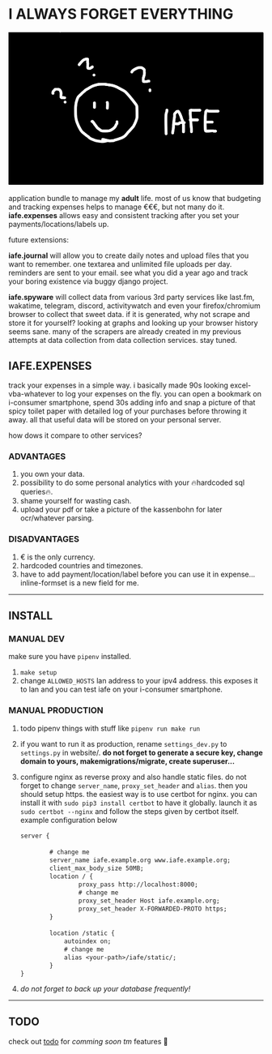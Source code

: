 # I ALWAYS FORGET EVERYTHING
![iafe](iafe.png)

application bundle to manage my **adult** life. most of us know that budgeting and tracking expenses helps to manage €€€, but not many do it. **iafe.expenses** allows easy and consistent tracking after you set your payments/locations/labels up. 

future extensions:

**iafe.journal** will allow you to create daily notes and upload files that you want to remember. one textarea and unlimited file uploads per day. reminders are sent to your email. see what you did a year ago and track your boring existence via buggy django project. 

**iafe.spyware** will collect data from various 3rd party services like last.fm, wakatime, telegram, discord, activitywatch and even your firefox/chromium browser to collect that sweet data. if it is generated, why not scrape and store it for yourself? looking at graphs and looking up your browser history seems sane. many of the scrapers are already created in my previous attempts at data collection from data collection services. stay tuned.

## IAFE.EXPENSES
track your expenses in a simple way. i basically made 90s looking excel-vba-whatever to log your expenses on the fly.
you can open a bookmark on i-consumer smartphone, spend 30s adding info and snap a picture of that spicy toilet paper with detailed log of your purchases before throwing it away. all that useful data will be stored on your personal server. 

how dows it compare to other services?
### ADVANTAGES
1. you own your data.
2. possibility to do some personal analytics with your 🔥hardcoded sql queries🔥.
3. shame yourself for wasting cash.
4. upload your pdf or take a picture of the kassenbohn for later ocr/whatever parsing.

### DISADVANTAGES
1. € is the only currency.
2. hardcoded countries and timezones.
3. have to add payment/location/label before you can use it in expense... inline-formset is a new field for me.


---

## INSTALL
### MANUAL DEV
make sure you have `pipenv` installed.
1. `make setup`
2. change `ALLOWED_HOSTS` lan address to your ipv4 address. this exposes it to lan and you can test iafe on your i-consumer smartphone.


### MANUAL PRODUCTION
1. todo pipenv things with stuff like `pipenv run make run`
1. if you want to run it as production, rename `settings_dev.py` to `settings.py` in website/. **do not forget to generate a secure key, change domain to yours, makemigrations/migrate, create superuser...**

2. configure nginx as reverse proxy and also handle static files.
do not forget to change `server_name`, `proxy_set_header` and `alias`. then you should setup https. the easiest way is to use certbot for nginx. you can install it with `sudo pip3 install certbot` to have it globally. launch it as `sudo certbot --nginx` and follow the steps given by certbot itself.
example configuration below
    ```nginx
    server {
    
            # change me
            server_name iafe.example.org www.iafe.example.org;
            client_max_body_size 50MB;
            location / {
                    proxy_pass http://localhost:8000;
                    # change me
                    proxy_set_header Host iafe.example.org;
                    proxy_set_header X-FORWARDED-PROTO https;
            }
    
            location /static {
                autoindex on;
                # change me
                alias <your-path>/iafe/static/;
            }
    }
    ```
1. *do not forget to back up your database frequently!*

---

## TODO
check out [todo](todo) for *comming soon tm* features 🥰
